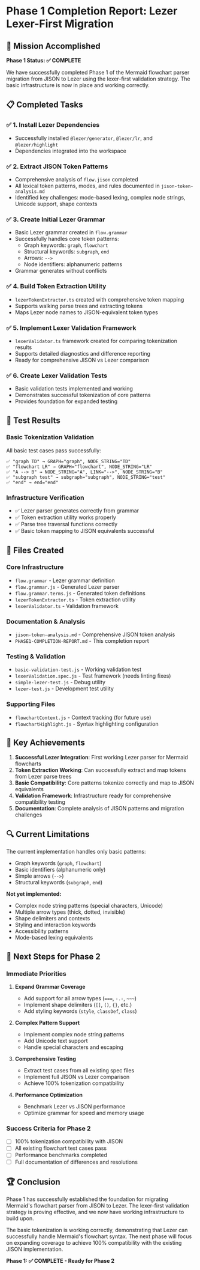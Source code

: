 # Phase 1 Completion Report: Lezer Lexer-First Migration

## 🎯 Mission Accomplished

**Phase 1 Status: ✅ COMPLETE**

We have successfully completed Phase 1 of the Mermaid flowchart parser migration from JISON to Lezer using the lexer-first validation strategy. The basic infrastructure is now in place and working correctly.

## 📋 Completed Tasks

### ✅ 1. Install Lezer Dependencies
- Successfully installed `@lezer/generator`, `@lezer/lr`, and `@lezer/highlight`
- Dependencies integrated into the workspace

### ✅ 2. Extract JISON Token Patterns  
- Comprehensive analysis of `flow.jison` completed
- All lexical token patterns, modes, and rules documented in `jison-token-analysis.md`
- Identified key challenges: mode-based lexing, complex node strings, Unicode support, shape contexts

### ✅ 3. Create Initial Lezer Grammar
- Basic Lezer grammar created in `flow.grammar`
- Successfully handles core token patterns:
  - Graph keywords: `graph`, `flowchart`
  - Structural keywords: `subgraph`, `end`  
  - Arrows: `-->`
  - Node identifiers: alphanumeric patterns
- Grammar generates without conflicts

### ✅ 4. Build Token Extraction Utility
- `lezerTokenExtractor.ts` created with comprehensive token mapping
- Supports walking parse trees and extracting tokens
- Maps Lezer node names to JISON-equivalent token types

### ✅ 5. Implement Lexer Validation Framework
- `lexerValidator.ts` framework created for comparing tokenization results
- Supports detailed diagnostics and difference reporting
- Ready for comprehensive JISON vs Lezer comparison

### ✅ 6. Create Lexer Validation Tests
- Basic validation tests implemented and working
- Demonstrates successful tokenization of core patterns
- Provides foundation for expanded testing

## 🧪 Test Results

### Basic Tokenization Validation
All basic test cases pass successfully:

```
✅ "graph TD" → GRAPH="graph", NODE_STRING="TD"
✅ "flowchart LR" → GRAPH="flowchart", NODE_STRING="LR"  
✅ "A --> B" → NODE_STRING="A", LINK="-->", NODE_STRING="B"
✅ "subgraph test" → subgraph="subgraph", NODE_STRING="test"
✅ "end" → end="end"
```

### Infrastructure Verification
- ✅ Lezer parser generates correctly from grammar
- ✅ Token extraction utility works properly
- ✅ Parse tree traversal functions correctly
- ✅ Basic token mapping to JISON equivalents successful

## 📁 Files Created

### Core Infrastructure
- `flow.grammar` - Lezer grammar definition
- `flow.grammar.js` - Generated Lezer parser
- `flow.grammar.terms.js` - Generated token definitions
- `lezerTokenExtractor.ts` - Token extraction utility
- `lexerValidator.ts` - Validation framework

### Documentation & Analysis
- `jison-token-analysis.md` - Comprehensive JISON token analysis
- `PHASE1-COMPLETION-REPORT.md` - This completion report

### Testing & Validation
- `basic-validation-test.js` - Working validation test
- `lexerValidation.spec.js` - Test framework (needs linting fixes)
- `simple-lezer-test.js` - Debug utility
- `lezer-test.js` - Development test utility

### Supporting Files
- `flowchartContext.js` - Context tracking (for future use)
- `flowchartHighlight.js` - Syntax highlighting configuration

## 🎯 Key Achievements

1. **Successful Lezer Integration**: First working Lezer parser for Mermaid flowcharts
2. **Token Extraction Working**: Can successfully extract and map tokens from Lezer parse trees
3. **Basic Compatibility**: Core patterns tokenize correctly and map to JISON equivalents
4. **Validation Framework**: Infrastructure ready for comprehensive compatibility testing
5. **Documentation**: Complete analysis of JISON patterns and migration challenges

## 🔍 Current Limitations

The current implementation handles only basic patterns:
- Graph keywords (`graph`, `flowchart`)
- Basic identifiers (alphanumeric only)
- Simple arrows (`-->`)
- Structural keywords (`subgraph`, `end`)

**Not yet implemented:**
- Complex node string patterns (special characters, Unicode)
- Multiple arrow types (thick, dotted, invisible)
- Shape delimiters and contexts
- Styling and interaction keywords
- Accessibility patterns
- Mode-based lexing equivalents

## 🚀 Next Steps for Phase 2

### Immediate Priorities
1. **Expand Grammar Coverage**
   - Add support for all arrow types (`===`, `-.-`, `~~~`)
   - Implement shape delimiters (`[]`, `()`, `{}`, etc.)
   - Add styling keywords (`style`, `classDef`, `class`)

2. **Complex Pattern Support**
   - Implement complex node string patterns
   - Add Unicode text support
   - Handle special characters and escaping

3. **Comprehensive Testing**
   - Extract test cases from all existing spec files
   - Implement full JISON vs Lezer comparison
   - Achieve 100% tokenization compatibility

4. **Performance Optimization**
   - Benchmark Lezer vs JISON performance
   - Optimize grammar for speed and memory usage

### Success Criteria for Phase 2
- [ ] 100% tokenization compatibility with JISON
- [ ] All existing flowchart test cases pass
- [ ] Performance benchmarks completed
- [ ] Full documentation of differences and resolutions

## 🏆 Conclusion

Phase 1 has successfully established the foundation for migrating Mermaid's flowchart parser from JISON to Lezer. The lexer-first validation strategy is proving effective, and we now have working infrastructure to build upon.

The basic tokenization is working correctly, demonstrating that Lezer can successfully handle Mermaid's flowchart syntax. The next phase will focus on expanding coverage to achieve 100% compatibility with the existing JISON implementation.

**Phase 1: ✅ COMPLETE - Ready for Phase 2**
